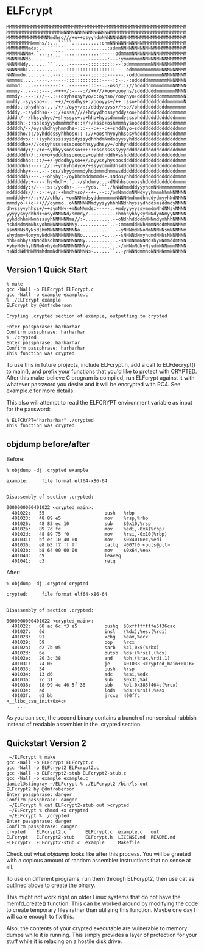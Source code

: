 # ELFcrypt

```
MMMMMMMMMMMMMMMMMMMMMMMMMMMMMMMMMMMMMMMMMMMMMMMMMMMMMMMMMMMMMMMMMM
MMMMMMMMMMMMMMMMMMMMNNNNNNNNNNNNNNNNNNMMMMMMMMMMMMMMMMMMMMMMMMMMMM
MMMMMMMMMMMMMMNNmdhso///+o++osyyhdmNNNNNNNNNNMMMMMMMMMMMMMMMMMMMMM
MMMMMMMMMNmmhs/:...`````..........:ohmNNNNNNNNNNNNMMMMMMMMMMMMMMMM
MMMMMMMNmds:..````````...............:sdmmNNNNNNNNNNNNMMMMMMMMMMMM
MMMMNNNNm+.`.....````.............------odmmmmNNNNNNNNNNNMMMMMMMMM
MNNNNNNdo......`````..........-------:---:ymmmmmmmNNNNNNNNNMMMMMMM
NNNNNNdy.......```.....-------::::::::::--:odmmmmmmmmNNNNNNNNMMMMM
NNNNNmh:...........---::::::::::::::::::----odmmmmmmmmmmNNNNNNNMMM
NNNmmdo......-...---:::::::----::::::------.-odddmmmmmmmmNNNNNNNNM
Nmmmms.....----.------:::::::::::::----::--.-:odddddmmmmmmmNNNNNNN
mmmmd:....---------:-..-------:::--..-oso/::///hdddddmmmmmmmmNNNNN
mmmmy-..---::---.-++++/:----://++///+oo+oooyhs/sdddddddmmmmmmmNNNN
mmmdy-.---:///--.:++osyhsosyhyo/::oyhso//ooyhyo+dddddddddmmmmmmmNN
mmddy.-syysoo+-..:++//+osdhys+:/oooyys+/++::sso+hddddddddddmmmmmmN
mddds.:ohydhhs:..-/+/:/oyy+/::/dddy/oyss+/+so//ohddddddddddmmmmmmm
ddddy.-:syddhso--::/+osss////+hdyydhossyhddysoo+hddddddddddddmmmmm
ddddh/--/hhsyyhyo/+shyssys+:o+hho+hyosdmmmdysssohdddddddddddddmmmm
dddddh:-:+sssosyyydmmmmdho::+/+/+sso+oshmmmhysooddddddddddddddmmmm
dddddh/--/oysyhdhyyhmmdhs+:::---:+--:++shddhyo+sdddddddddddddddmmm
dddddho/::/oyhdddssyhhhoso::-://+ooshhyoyhhsosyhdddddddddddddddmmm
ddddddyo/::+syyhdsssssysddyssydhhhdmNmdooyysyhddddddddddddddddddmm
ddddddho+///oosyhssssossoooohhsyydhsyy+/ohhyhddddddddddddddddddmmm
dddddddy+/:/+o+syhhyysoosso+++::+ssosssssyyydddddddddddddddddddmmm
dddddddh//::/o+o+ydddhssooooos+oyhhhhddh+sshddddddddddddddddddddmm
ddddddhho::::/++/-ydddhyyso++//oyyssyhysoosddddddddddddddddddddmmm
ddddddhhs----://:-+yhhyhddyo+/+ssyydmmddhsdddddddddddddddddddddmmm
dddddhhy+---.-:-:os/shyydmmmdyhddmmmdhmmssdddddddddddddddddddddmmm
dddddddh/---.--ohyhy:-/oyhhdmddmmmd+-.sNdosyhhddddddddddddddddmmmm
dddddddy:+----:hs+hdh+.`..-/shdmmy:..-dNNhhsoooosyhdddddddddddmmmm
dddddddy:+/---:ss:/yddh+-.---/yds.```./hNNdmmdddyyyhdmNNNmmmmmmmmm
mdddddds//:-:-:+ys:-+hmdhyso/--+-.--::/omNmmdmNNNdyyyhmmmhhmNNNNNN
mmddddy+//::+///ohh/.-+omNNNmdsyddmmmmmmNNNNNmdmmdhhddydmyyhNdNNNN
mmmdyo+++o+++///oymmo..oNNNNNNNmdyysyyhhhNNdhhyssydhddsmsddmdyNNNN
dhyssyyyhhss+/++symNNy-+mNmNNmds:-----::+mdyyyyyssymmdmNhdNNsyNNNN
yyyyysyydhhd++osydNNNNd/smmdy/--......--:hmhhyhhysydNNdymNmyyNNNNN
yyhddhhmNNmhsssyhNNNNNNms//:-..........--oNdhhddddmNNNmdymhhhNNNNN
hshdNdmNmNhsyohmNNNNNNNNNy...........`..-:mmmmddNNhNmmNNddmNmNNNNm
ssmNNNsNyNsdshmNNNNNNNNNNNo..........``.--yNNNmdNNoNmNNNNNsmNNNNNm
shydmm+NomymyNddNNNNNNNNNNNo.......-....--sNNNNdNmyhdmdNNNsNNNNNNN
hhh+mhhyssNNddhsdhNNNNNNNNNNy............-sNNmNmmNNNdshyNNmmddmNNN
+yhyNdyhyhNNmNyhydmNNNNNNNNNNy-.......`..-/mNNmNdNyNsydmNNNmmmNNNN
hsNddNdMMNMNmhdmmNdNNNNNNNNNNNs-......``..-yNNNNdmmhoNNNNNmmNNNNNN
```

## Version 1 Quick Start
```
% make
gcc -Wall -o ELFcrypt ELFcrypt.c
gcc -Wall -o example example.c
% ./ELFcrypt example
ELFcrypt by @dmfroberson

Crypting .crypted section of example, outputting to crypted

Enter passphrase: harharhar
Confirm passphrase: harharhar
% ./crypted
Enter passphrase: harharhar
Confirm passphrase: harharhar
This function was crypted
```

To use this in future projects, include ELFcrypt.h, add a call to
ELFdecrypt() to main(), and prefix your functions that you'd like to
protect with CRYPTED. After this make-believe C program is compiled,
run ELFcrypt against it with whatever password you desire and it will
be encrypted with RC4. See example.c for more details.

This also will attempt to read the ELFCRYPT environment variable as
input for the password:

```
% ELFCRYPT="harharhar" ./crypted
This function was crypted
```

## objdump before/after
Before:
```
% objdump -dj .crypted example 

example:     file format elf64-x86-64


Disassembly of section .crypted:

0000000000401022 <crypted_main>:
  401022:	55                   	push   %rbp
  401023:	48 89 e5             	mov    %rsp,%rbp
  401026:	48 83 ec 10          	sub    $0x10,%rsp
  40102a:	89 7d fc             	mov    %edi,-0x4(%rbp)
  40102d:	48 89 75 f0          	mov    %rsi,-0x10(%rbp)
  401031:	bf ec 10 40 00       	mov    $0x4010ec,%edi
  401036:	e8 b5 f7 ff ff       	callq  4007f0 <puts@plt>
  40103b:	b8 64 00 00 00       	mov    $0x64,%eax
  401040:	c9                   	leaveq 
  401041:	c3                   	retq   
```

After:
```
% objdump -dj .crypted crypted

crypted:     file format elf64-x86-64


Disassembly of section .crypted:

0000000000401022 <crypted_main>:
  401022:	68 ac 6c f3 e5       	pushq  $0xffffffffe5f36cac
  401027:	6d                   	insl   (%dx),%es:(%rdi)
  401028:	91                   	xchg   %eax,%ecx
  401029:	59                   	pop    %rcx
  40102a:	d2 7b 05             	sarb   %cl,0x5(%rbx)
  40102d:	6e                   	outsb  %ds:(%rsi),(%dx)
  40102e:	20 3c 38             	and    %bh,(%rax,%rdi,1)
  401031:	74 05                	je     401038 <crypted_main+0x16>
  401033:	54                   	push   %rsp
  401034:	13 d6                	adc    %esi,%edx
  401036:	2c 31                	sub    $0x31,%al
  401038:	18 99 4c 46 5f 38    	sbb    %bl,0x385f464c(%rcx)
  40103e:	ad                   	lods   %ds:(%rsi),%eax
  40103f:	e3 bb                	jrcxz  400ffc <__libc_csu_init+0x4c>
	...

```


As you can see, the second binary contains a bunch of nonsensical rubbish
instead of readable assembler in the .crypted section.


## Quickstart Version 2
```
 ~/ELFcrypt % make
gcc -Wall -o ELFcrypt ELFcrypt.c
gcc -Wall -o ELFcrypt2 ELFcrypt2.c
gcc -Wall -o ELFcrypt2-stub ELFcrypt2-stub.c
gcc -Wall -o example example.c
daniel@stingray ~/ELFcrypt % ./ELFcrypt2 /bin/ls out
ELFcrypt2 by @dmfroberson
Enter passphrase: danger
Confirm passphrase: danger
 ~/ELFcrypt % cat ELFcrypt2-stub out >crypted
 ~/ELFcrypt % chmod +x crypted
 ~/ELFcrypt % ./crypted 
Enter passphrase: danger
Confirm passphrase: danger
crypted    ELFcrypt2.c	     ELFcrypt.c  example.c   out
ELFcrypt   ELFcrypt2-stub    ELFcrypt.h  LICENSE.md  README.md
ELFcrypt2  ELFcrypt2-stub.c  example	 Makefile
```

Check out what _objdump_ looks like after this process. You will be
greeted with a copious amount of random assembler instructions that
no sense at all.

To use on different programs, run them through ELFcrypt2, then use cat
as outlined above to create the binary.

This might not work right on older Linux systems that do not have the
memfd_create() function. This can be worked around by modifying the
code to create temporary files rather than utilizing this function.
Maybe one day I will care enough to fix this.

Also, the contents of your crypted executable are vulnerable to memory
dumps while it is running. This simply provides a layer of protection
for your stuff while it is relaxing on a hostile disk drive.

